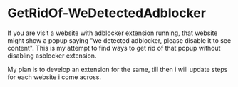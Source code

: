 # GetRidOf-WeDetectedAdblocker
If you are visit a website with adblocker extension running, that website might show a popup saying "we detected adblocker, please disable it to see content".
This is my attempt to find ways to get rid of that popup without disabling asblocker extension. 

My plan is to develop an extension for the same, till then i will update steps for each website i come across.
